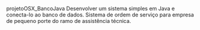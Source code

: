 projetoOSX_BancoJava
Desenvolver um sistema simples em Java e conecta-lo ao banco de dados.
Sistema de ordem de serviço para empresa de pequeno porte do ramo de assistência técnica.
